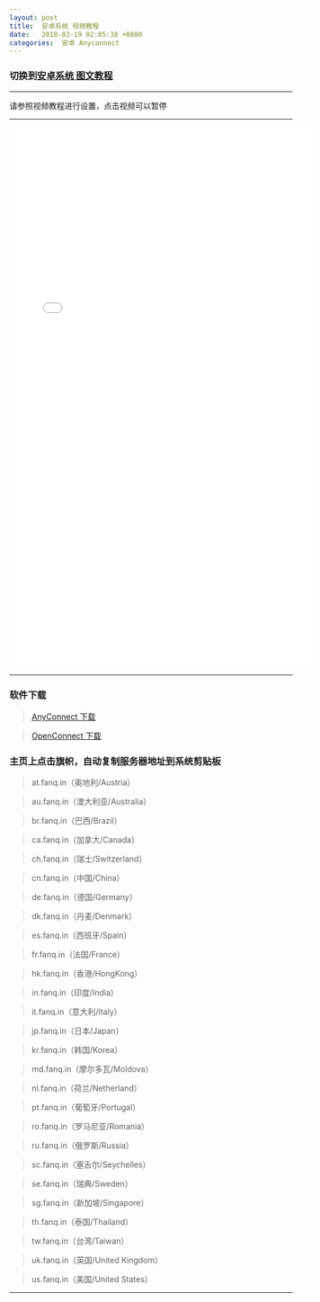 ```yaml
---
layout: post
title:  安卓系统 视频教程
date:   2018-03-19 02:05:38 +0800
categories:  安卓 Anyconnect
---
```


### 切换到[安卓系统 **图文教程**](/2018/03/android_txt/ "Andriod")

****

请参照视频教程进行设置，点击视频可以暂停

****
<iframe width="540" height="960" src="/files/Android.webm" frameborder="0" allow="autoplay; encrypted-media" allowfullscreen></iframe>

****

### 软件下载

>[AnyConnect 下载](/files/cisco.anyconnect_4.8.03651.apk)

>[OpenConnect 下载](/files/openconnext.apk)

### 主页上点击旗帜，自动复制服务器地址到系统剪贴板

>at.fanq.in（奥地利/Austria）

>au.fanq.in（澳大利亚/Australia）

>br.fanq.in（巴西/Brazil）
 
>ca.fanq.in（加拿大/Canada）

>ch.fanq.in（瑞士/Switzerland）

>cn.fanq.in（中国/China）

>de.fanq.in（德国/Germany）

>dk.fanq.in（丹麦/Denmark）

>es.fanq.in（西班牙/Spain）

>fr.fanq.in（法国/France）

>hk.fanq.in（香港/HongKong）

>in.fanq.in（印度/India）

>it.fanq.in（意大利/Italy）

>jp.fanq.in（日本/Japan）

>kr.fanq.in（韩国/Korea）

>md.fanq.in（摩尔多瓦/Moldova）

>nl.fanq.in（荷兰/Netherland）

>pt.fanq.in（葡萄牙/Portugal）

>ro.fanq.in（罗马尼亚/Romania）

>ru.fanq.in（俄罗斯/Russia）

>sc.fanq.in（塞舌尔/Seychelles）

>se.fanq.in（瑞典/Sweden）

>sg.fanq.in（新加坡/Singapore）

>th.fanq.in（泰国/Thailand）

>tw.fanq.in（台湾/Taiwan）

>uk.fanq.in（英国/United Kingdom）

>us.fanq.in（美国/United States）

****
